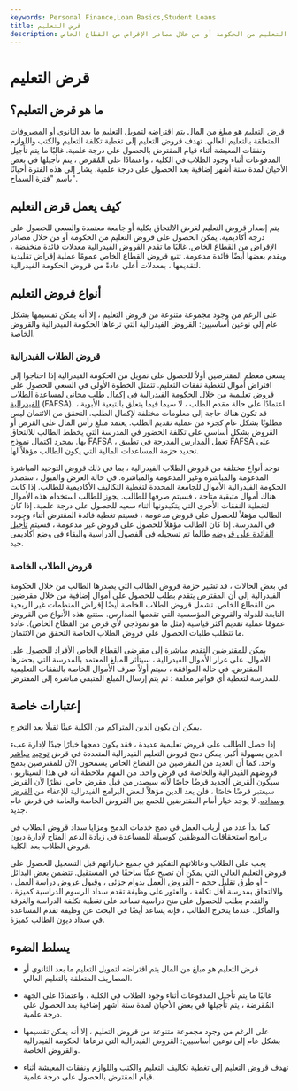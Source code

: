 ```yaml
---
keywords: Personal Finance,Loan Basics,Student Loans
title: قرض التعليم
description: قرض التعليم هو مبلغ من المال يتم اقتراضه لتمويل النفقات المتعلقة بالكلية أو المدرسة أثناء السعي للحصول على درجة أكاديمية. يمكن الحصول على قروض التعليم من الحكومة أو من خلال مصادر الإقراض من القطاع الخاص.
---
```


# قرض التعليم
## ما هو قرض التعليم؟

قرض التعليم هو مبلغ من المال يتم اقتراضه لتمويل التعليم ما بعد الثانوي أو المصروفات المتعلقة بالتعليم العالي. تهدف قروض التعليم إلى تغطية تكلفة التعليم والكتب واللوازم ونفقات المعيشة أثناء قيام المقترض بالحصول على درجة علمية. غالبًا ما يتم تأجيل المدفوعات أثناء وجود الطلاب في الكلية ، واعتمادًا على المُقرض ، يتم تأجيلها في بعض الأحيان لمدة ستة أشهر إضافية بعد الحصول على درجة علمية. يشار إلى هذه الفترة أحيانًا باسم "فترة السماح".

## كيف يعمل قرض التعليم

يتم إصدار قروض التعليم لغرض الالتحاق بكلية أو جامعة معتمدة والسعي للحصول على درجة أكاديمية. يمكن الحصول على قروض التعليم من الحكومة أو من خلال مصادر الإقراض من القطاع الخاص. غالبًا ما تقدم القروض الفيدرالية معدلات فائدة منخفضة ، ويقدم بعضها أيضًا فائدة مدعومة. تتبع قروض القطاع الخاص عمومًا عملية إقراض تقليدية لتقديمها ، بمعدلات أعلى عادةً من قروض الحكومة الفيدرالية.

## أنواع قروض التعليم

على الرغم من وجود مجموعة متنوعة من قروض التعليم ، إلا أنه يمكن تقسيمها بشكل عام إلى نوعين أساسيين: القروض الفيدرالية التي ترعاها الحكومة الفيدرالية والقروض الخاصة.

### قروض الطلاب الفيدرالية

يسعى معظم المقترضين أولاً للحصول على تمويل من الحكومة الفيدرالية إذا احتاجوا إلى اقتراض أموال لتغطية نفقات التعليم. تتمثل الخطوة الأولى في السعي للحصول على قروض تعليمية من خلال الحكومة الفيدرالية في إكمال [طلب مجاني لمساعدة الطلاب الفيدرالية](/federal-application-of-student-aid-fafsa) (FAFSA). اعتمادًا على حالة مقدم الطلب ، لا سيما فيما يتعلق بالتبعية الأبوية ، قد تكون هناك حاجة إلى معلومات مختلفة لإكمال الطلب. التحقق من الائتمان ليس مطلوبًا بشكل عام كجزء من عملية تقديم الطلب. يعتمد مبلغ رأس المال على القرض أو القروض بشكل أساسي على تكلفة الحضور في المدرسة التي يخطط الطالب للالتحاق بها. بمجرد اكتمال نموذج FAFSA ، تعمل المدارس المدرجة في تطبيق FAFSA على تحديد حزمة المساعدات المالية التي يكون الطالب مؤهلاً لها.

توجد أنواع مختلفة من قروض الطلاب الفيدرالية ، بما في ذلك قروض التوحيد المباشرة المدعومة والمباشرة وغير المدعومة والمباشرة. في حالة العرض والقبول ، ستصدر الحكومة الفيدرالية الأموال للجامعة المحددة لتغطية التكاليف الأكاديمية للطالب. إذا كانت هناك أموال متبقية متاحة ، فسيتم صرفها للطالب. يجوز للطالب استخدام هذه الأموال لتغطية النفقات الأخرى التي يتكبدونها أثناء سعيه للحصول على درجة علمية. إذا كان الطالب مؤهلاً للحصول على قروض مدعومة ، فسيتم تغطية فائدة المقترض أثناء وجوده في المدرسة. إذا كان الطالب مؤهلاً للحصول على قروض غير مدعومة ، فسيتم [تأجيل الفائدة على قروضه](/deferredinterest) طالما تم تسجيله في الفصول الدراسية والبقاء في وضع أكاديمي جيد.

### قروض الطلاب الخاصة

في بعض الحالات ، قد تشير حزمة قروض الطالب التي يصدرها الطالب من خلال الحكومة الفيدرالية إلى أن المقترض يتقدم بطلب للحصول على أموال إضافية من خلال مقرضين من القطاع الخاص. تشمل قروض الطلاب الخاصة أيضًا إقراض المنظمات غير الربحية التابعة للدولة والقروض المؤسسية التي تقدمها المدارس. ستتبع هذه الأنواع من القروض عمومًا عملية تقديم أكثر قياسية (مثل ما هو نموذجي لأي قرض من القطاع الخاص). عادة ما تتطلب طلبات الحصول على قروض الطلاب الخاصة التحقق من الائتمان.

يمكن للمقترضين التقدم مباشرة إلى مقرضي القطاع الخاص الأفراد للحصول على الأموال. على غرار الأموال الفيدرالية ، سيتأثر المبلغ المعتمد بالمدرسة التي يحضرها المقترض. في حالة الموافقة ، سيتم أولاً صرف الأموال الخاصة بالنفقات التعليمية للمدرسة لتغطية أي فواتير معلقة ؛ ثم يتم إرسال المبلغ المتبقي مباشرة إلى المقترض.

## إعتبارات خاصة

يمكن أن يكون الدين المتراكم من الكلية عبئًا ثقيلًا بعد التخرج.

إذا حصل الطالب على قروض تعليمية عديدة ، فقد يكون دمجها خيارًا جيدًا لإدارة عبء الدين بسهولة أكبر. يمكن دمج قروض التعليم الفيدرالية المتعددة في قرض [توحيد](/direct-consolidation-loan) [مباشر](/direct-consolidation-loan) واحد. كما أن العديد من المقرضين من القطاع الخاص يسمحون الآن للمقترضين بدمج قروضهم الفيدرالية والخاصة في قرض واحد. من المهم ملاحظة أنه في هذا السيناريو ، سيكون القرض الجديد قرضًا خاصًا لأنه سيصدر من قبل مقرض خاص. نظرًا لأن القرض سيعتبر قرضًا خاصًا ، فلن يعد الدين مؤهلاً لبعض البرامج الفيدرالية للإعفاء من [القرض وسداده](/student-loan-forgiveness). لا يوجد خيار أمام المقترضين للجمع بين القروض الخاصة والعامة في قرض عام جديد.

كما بدأ عدد من أرباب العمل في دمج خدمات الدمج ومزايا سداد قروض الطلاب في برامج استحقاقات الموظفين كوسيلة للمساعدة في زيادة الدعم المتاح لإدارة ديون قروض الطلاب بعد الكلية.

يجب على الطلاب وعائلاتهم التفكير في جميع خياراتهم قبل التسجيل للحصول على قروض التعليم العالي التي يمكن أن تصبح عبئًا ساحقًا في المستقبل. تتضمن بعض البدائل - أو طرق تقليل حجم - القروض العمل بدوام جزئي ، وقبول عروض دراسة العمل ، والالتحاق بمدرسة أقل تكلفة ، والعثور على وظيفة تقدم سداد الرسوم الدراسية كميزة ، والتقدم بطلب للحصول على منح دراسية تساعد على تغطية تكلفة الدراسة والغرفة والمأكل. عندما يتخرج الطالب ، فإنه يساعد أيضًا في البحث عن وظيفة تقدم المساعدة في سداد ديون الطالب كميزة.

## يسلط الضوء

- قرض التعليم هو مبلغ من المال يتم اقتراضه لتمويل التعليم ما بعد الثانوي أو المصاريف المتعلقة بالتعليم العالي.

- غالبًا ما يتم تأجيل المدفوعات أثناء وجود الطلاب في الكلية ، واعتمادًا على الجهة المُقرضة ، يتم تأجيلها في بعض الأحيان لمدة ستة أشهر إضافية بعد الحصول على درجة علمية.

- على الرغم من وجود مجموعة متنوعة من قروض التعليم ، إلا أنه يمكن تقسيمها بشكل عام إلى نوعين أساسيين: القروض الفيدرالية التي ترعاها الحكومة الفيدرالية والقروض الخاصة.

- تهدف قروض التعليم إلى تغطية تكاليف التعليم والكتب واللوازم ونفقات المعيشة أثناء قيام المقترض بالحصول على درجة علمية.

